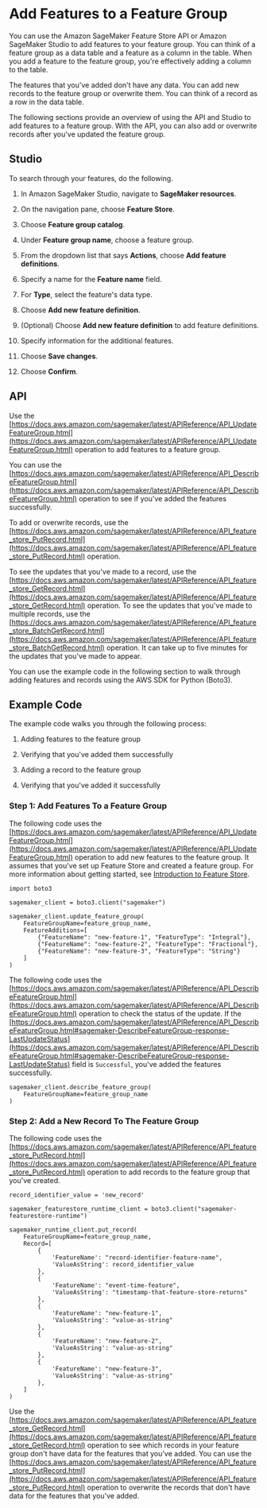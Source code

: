# Add Features to a Feature Group<a name="feature-store-update-feature-group"></a>

You can use the Amazon SageMaker Feature Store API or Amazon SageMaker Studio to add features to your feature group\. You can think of a feature group as a data table and a feature as a column in the table\. When you add a feature to the feature group, you're effectively adding a column to the table\.

The features that you've added don't have any data\. You can add new records to the feature group or overwrite them\. You can think of a record as a row in the data table\.

The following sections provide an overview of using the API and Studio to add features to a feature group\. With the API, you can also add or overwrite records after you've updated the feature group\.

## Studio<a name="feature-store-update-feature-group-studio"></a>

To search through your features, do the following\.

1. In Amazon SageMaker Studio, navigate to **SageMaker resources**\.

1. On the navigation pane, choose **Feature Store**\.

1. Choose **Feature group catalog**\.

1. Under **Feature group name**, choose a feature group\.

1. From the dropdown list that says **Actions**, choose **Add feature definitions**\.

1. Specify a name for the **Feature name** field\.

1. For **Type**, select the feature's data type\.

1. Choose **Add new feature definition**\.

1. \(Optional\) Choose **Add new feature definition** to add feature definitions\.

1. Specify information for the additional features\.

1. Choose **Save changes**\.

1. Choose **Confirm**\.

## API<a name="feature-store-update-feature-group-api"></a>

Use the [https://docs.aws.amazon.com/sagemaker/latest/APIReference/API_UpdateFeatureGroup.html](https://docs.aws.amazon.com/sagemaker/latest/APIReference/API_UpdateFeatureGroup.html) operation to add features to a feature group\.

You can use the [https://docs.aws.amazon.com/sagemaker/latest/APIReference/API_DescribeFeatureGroup.html](https://docs.aws.amazon.com/sagemaker/latest/APIReference/API_DescribeFeatureGroup.html) operation to see if you've added the features successfully\.

To add or overwrite records, use the [https://docs.aws.amazon.com/sagemaker/latest/APIReference/API_feature_store_PutRecord.html](https://docs.aws.amazon.com/sagemaker/latest/APIReference/API_feature_store_PutRecord.html) operation\.

To see the updates that you've made to a record, use the [https://docs.aws.amazon.com/sagemaker/latest/APIReference/API_feature_store_GetRecord.html](https://docs.aws.amazon.com/sagemaker/latest/APIReference/API_feature_store_GetRecord.html) operation\. To see the updates that you've made to multiple records, use the [https://docs.aws.amazon.com/sagemaker/latest/APIReference/API_feature_store_BatchGetRecord.html](https://docs.aws.amazon.com/sagemaker/latest/APIReference/API_feature_store_BatchGetRecord.html) operation\. It can take up to five minutes for the updates that you've made to appear\.

You can use the example code in the following section to walk through adding features and records using the AWS SDK for Python \(Boto3\)\.

## Example Code<a name="feature-store-update-feature-group-example"></a>

The example code walks you through the following process: 

1. Adding features to the feature group

1. Verifying that you've added them successfully

1. Adding a record to the feature group

1. Verifying that you've added it successfully

### Step 1: Add Features To a Feature Group<a name="feature-store-update-feature-group-step-1"></a>

The following code uses the [https://docs.aws.amazon.com/sagemaker/latest/APIReference/API_UpdateFeatureGroup.html](https://docs.aws.amazon.com/sagemaker/latest/APIReference/API_UpdateFeatureGroup.html) operation to add new features to the feature group\. It assumes that you've set up Feature Store and created a feature group\. For more information about getting started, see [Introduction to Feature Store](feature-store-introduction-notebook.md)\.

```
import boto3

sagemaker_client = boto3.client("sagemaker")

sagemaker_client.update_feature_group(
    FeatureGroupName=feature_group_name,
    FeatureAdditions=[
        {"FeatureName": "new-feature-1", "FeatureType": "Integral"},
        {"FeatureName": "new-feature-2", "FeatureType": "Fractional"},
        {"FeatureName": "new-feature-3", "FeatureType": "String"}
    ]
)
```

The following code uses the [https://docs.aws.amazon.com/sagemaker/latest/APIReference/API_DescribeFeatureGroup.html](https://docs.aws.amazon.com/sagemaker/latest/APIReference/API_DescribeFeatureGroup.html) operation to check the status of the update\. If the [https://docs.aws.amazon.com/sagemaker/latest/APIReference/API_DescribeFeatureGroup.html#sagemaker-DescribeFeatureGroup-response-LastUpdateStatus](https://docs.aws.amazon.com/sagemaker/latest/APIReference/API_DescribeFeatureGroup.html#sagemaker-DescribeFeatureGroup-response-LastUpdateStatus) field is `Successful`, you've added the features successfully\.

```
sagemaker_client.describe_feature_group(
    FeatureGroupName=feature_group_name
)
```

### Step 2: Add a New Record To The Feature Group<a name="feature-store-update-feature-group-step-2"></a>

The following code uses the [https://docs.aws.amazon.com/sagemaker/latest/APIReference/API_feature_store_PutRecord.html](https://docs.aws.amazon.com/sagemaker/latest/APIReference/API_feature_store_PutRecord.html) operation to add records to the feature group that you've created\.

```
record_identifier_value = 'new_record'

sagemaker_featurestore_runtime_client = boto3.client("sagemaker-featurestore-runtime")

sagemaker_runtime_client.put_record(
    FeatureGroupName=feature_group_name,
    Record=[
        {
            'FeatureName': "record-identifier-feature-name",
            'ValueAsString': record_identifier_value
        },
        {
            'FeatureName': "event-time-feature",
            'ValueAsString': "timestamp-that-feature-store-returns"
        },
        {
            'FeatureName': "new-feature-1", 
            'ValueAsString': "value-as-string"
        },
        {
            'FeatureName': "new-feature-2", 
            'ValueAsString': "value-as-string"
        },
        {
            'FeatureName': "new-feature-3", 
            'ValueAsString': "value-as-string"
        },
    ]
)
```

Use the [https://docs.aws.amazon.com/sagemaker/latest/APIReference/API_feature_store_GetRecord.html](https://docs.aws.amazon.com/sagemaker/latest/APIReference/API_feature_store_GetRecord.html) operation to see which records in your feature group don't have data for the features that you've added\. You can use the [https://docs.aws.amazon.com/sagemaker/latest/APIReference/API_feature_store_PutRecord.html](https://docs.aws.amazon.com/sagemaker/latest/APIReference/API_feature_store_PutRecord.html) operation to overwrite the records that don't have data for the features that you've added\.